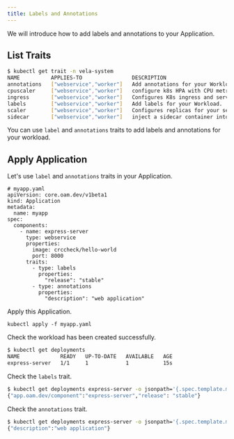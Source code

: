 ```yaml
---
title: Labels and Annotations
---
```


We will introduce how to add labels and annotations to your Application.

## List Traits

```bash
$ kubectl get trait -n vela-system
NAME          APPLIES-TO                DESCRIPTION
annotations   ["webservice","worker"]   Add annotations for your Workload.
cpuscaler     ["webservice","worker"]   configure k8s HPA with CPU metrics for Deployment
ingress       ["webservice","worker"]   Configures K8s ingress and service to enable web traffic for your service. Please use route trait in cap center for advanced usage.
labels        ["webservice","worker"]   Add labels for your Workload.
scaler        ["webservice","worker"]   Configures replicas for your service by patch replicas field.
sidecar       ["webservice","worker"]   inject a sidecar container into your app
```

You can use `label` and `annotations` traits to add labels and annotations for your workload.

## Apply Application

Let's use `label` and `annotations` traits in your Application.

```shell
# myapp.yaml
apiVersion: core.oam.dev/v1beta1
kind: Application
metadata:
  name: myapp
spec:
  components:
    - name: express-server
      type: webservice
      properties:
        image: crccheck/hello-world
        port: 8000
      traits:
        - type: labels
          properties:
            "release": "stable"
        - type: annotations
          properties:
            "description": "web application"
```

Apply this Application.

```shell
kubectl apply -f myapp.yaml
```

Check the workload has been created successfully.

```bash
$ kubectl get deployments
NAME             READY   UP-TO-DATE   AVAILABLE   AGE
express-server   1/1     1            1           15s
```

Check the `labels` trait.

```bash
$ kubectl get deployments express-server -o jsonpath='{.spec.template.metadata.labels}'
{"app.oam.dev/component":"express-server","release": "stable"}
```

Check the `annotations` trait.

```bash
$ kubectl get deployments express-server -o jsonpath='{.spec.template.metadata.annotations}'
{"description":"web application"}
```
